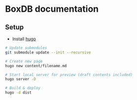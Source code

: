 # BoxDB documentation

## Setup

- Install [hugo](https://gohugo.io)

```bash
# Update submodules
git submodule update --init --recursive

# Create new page
hugo new content/filename.md

# Start local server for preview (draft contents included)
hugo server -D

# Build & deploy
hugo -d dist
```

